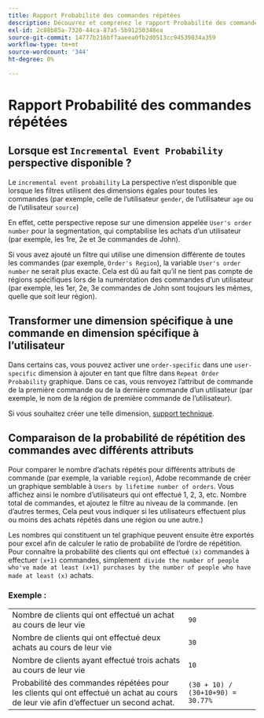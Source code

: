 ```yaml
---
title: Rapport Probabilité des commandes répétées
description: Découvrez et comprenez le rapport Probabilité des commandes répétées .
exl-id: 2c88b85a-7320-44ca-87a5-5b91250348ea
source-git-commit: 14777b216bf7aaeea0fb2d0513cc94539034a359
workflow-type: tm+mt
source-wordcount: '344'
ht-degree: 0%

---
```


# Rapport Probabilité des commandes répétées

## Lorsque est `Incremental Event Probability` perspective disponible ?

Le `incremental event probability` La perspective n’est disponible que lorsque les filtres utilisent des dimensions égales pour toutes les commandes (par exemple, celle de l’utilisateur `gender`, de l’utilisateur `age` ou de l’utilisateur `source`)

En effet, cette perspective repose sur une dimension appelée `User's order number` pour la segmentation, qui comptabilise les achats d’un utilisateur (par exemple, les 1re, 2e et 3e commandes de John).

Si vous avez ajouté un filtre qui utilise une dimension différente de toutes les commandes (par exemple, `Order's Region`), la variable `User's order number` ne serait plus exacte. Cela est dû au fait qu’il ne tient pas compte de régions spécifiques lors de la numérotation des commandes d’un utilisateur (par exemple, les 1er, 2e, 3e commandes de John sont toujours les mêmes, quelle que soit leur région).

## Transformer une dimension spécifique à une commande en dimension spécifique à l’utilisateur

Dans certains cas, vous pouvez activer une `order-specific` dans une `user-specific` dimension à ajouter en tant que filtre dans `Repeat Order Probability` graphique. Dans ce cas, vous renvoyez l’attribut de commande de la première commande ou de la dernière commande d’un utilisateur (par exemple, le nom de la région de première commande de l’utilisateur).

Si vous souhaitez créer une telle dimension, [support technique](https://experienceleague.adobe.com/docs/commerce-knowledge-base/kb/troubleshooting/miscellaneous/mbi-service-policies.html?lang=en).

## Comparaison de la probabilité de répétition des commandes avec différents attributs

Pour comparer le nombre d’achats répétés pour différents attributs de commande (par exemple, la variable `region`), Adobe recommande de créer un graphique semblable à `Users by lifetime number of orders`. Vous affichez ainsi le nombre d’utilisateurs qui ont effectué 1, 2, 3, etc. Nombre total de commandes, et ajoutez le filtre au niveau de la commande. (en d’autres termes, Cela peut vous indiquer si les utilisateurs effectuent plus ou moins des achats répétés dans une région ou une autre.)

Les nombres qui constituent un tel graphique peuvent ensuite être exportés pour excel afin de calculer le ratio de probabilité de l’ordre de répétition. Pour connaître la probabilité des clients qui ont effectué `(x)` commandes à effectuer `(x+1)` commandes, simplement` divide the number of people who've made at least (x+1) purchases by the number of people who have made at least (x)` achats.

### Exemple :

|  |  |
|---|---|
| Nombre de clients qui ont effectué un achat au cours de leur vie | `90` |
| Nombre de clients qui ont effectué deux achats au cours de leur vie | `30` |
| Nombre de clients ayant effectué trois achats au cours de leur vie | `10` |
| Probabilité des commandes répétées pour les clients qui ont effectué un achat au cours de leur vie afin d’effectuer un second achat. | `(30 + 10) / (30+10+90) = 30.77%` |
